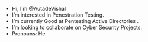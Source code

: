 -  Hi, I’m @AutadeVishal
-  I’m interested in Penestration Testing.
-  I’m currently Good at Pentesting Active Directories .
-  I’m looking to collaborate on Cyber Security Projects.
-  Pronouns: He
